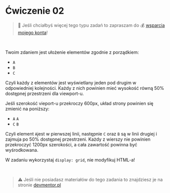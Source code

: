 # Ćwiczenie 02

> :loudspeaker: Jeśli chciałbyś więcej tego typu zadań to zapraszam do :moneybag: [wsparcia mojego konta](https://github.com/sponsors/devmentor-pl)!

&nbsp;

Twoim zdaniem jest ułożenie elementów zgodnie z porządkiem:
- `A`
- `B`
- `C`

Czyli każdy z elementów jest wyświetlany jeden pod drugim w odpowiedniej kolejności. Każdy z nich powinien mieć wysokość równą 50% dostępnej przestrzeni dla viewport-u.

Jeśli szerokość vieport-u przekroczy 600px, układ strony powinien się zmienić na poniższy:
- `A` `A`
- `C` `B`

Czyli element `A`jest w pierwszej linii, następnie `C` oraz `B` są w linii drugiej i zajmuja po 50% dostępnej przestrzeni. Każdy z wierszy nie powinien przekroczyć 1200px szerokości, a cała zawartość powinna być wyśrodkowana.

W zadaniu wykorzystaj `display: grid`, nie modyfikuj HTML-a!


&nbsp;

> :warning: Jeśli nie posiadasz materiałów do tego zadania to znajdziesz je na stronie [devmentor.pl](https://devmentor.pl/p/html-and-css-rwd/)
